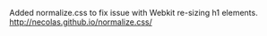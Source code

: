 Added normalize.css to fix issue with Webkit re-sizing h1 elements.  
http://necolas.github.io/normalize.css/